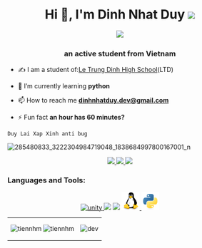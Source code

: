 <h1 align="center">Hi 🌱, I'm Dinh Nhat Duy <img src="https://media.giphy.com/media/mGcNjsfWAjY5AEZNw6/giphy.gif" width="50"></h2></h1>
<div>
<p align="center"><img src="https://img.icons8.com/color/48/000000/vietnam-circular.png"/></p>
<h3 align="center"> an active student from Vietnam </h3>

- ✍ I am a student of:[Le Trung Dinh High School](c3hoangvanthu.quangngai.edu.vn)(LTD)

- 🌱 I’m currently learning **python**

- 📫 How to reach me **dinhnhatduy.dev@gmail.com**

- ⚡ Fun fact **an hour has 60 minutes?**

```
Duy Lai Xap Xinh anti bug
```
![285480833_3222304984719048_1838684997800167001_n](https://user-images.githubusercontent.com/112327856/187076834-2d6c7c50-2f8a-498c-995d-6c5a7c5a122b.jpg)


<p align="center">
  </a>
  <a href="https://www.facebook.com/nhatduypc" alt="Facebook">
    <img src="https://img.icons8.com/fluent/48/000000/facebook-new.png" target="_blank" />
  </a> 
  <a href="https://github.com/chickencoder004" alt="Github">
    <img src="https://img.icons8.com/fluent/48/000000/github.png"/>
  </a>
  <a href="mailto:dinhnhatduy.dev@gmail.com" alt="Email">
    <img src="https://img.icons8.com/fluent/48/000000/mailing.png"/>
  </a>
</p>

<h3 align="left">Languages and Tools:</h3>
<p align="center">
<a href="https://unity.com/" target="_blank"> <img src="https://www.vectorlogo.zone/logos/unity3d/unity3d-icon.svg" alt="unity" width="40" height="40" /> </a>
  <img src="https://img.icons8.com/color/48/000000/visual-studio-code-2019.png"/>
  <img src="https://img.icons8.com/color/48/000000/visual-studio-2019.png"/>
  <a href="https://www.linux.org/" target="_blank"> <img src="https://raw.githubusercontent.com/devicons/devicon/master/icons/linux/linux-original.svg" alt="linux" width="40" height="40" /> </a>
  <a href="https://www.python.org" target="_blank"> <img src="https://raw.githubusercontent.com/devicons/devicon/master/icons/python/python-original.svg" alt="python" width="40" height="40" /> </a>
</p>

<table style="width:100%;">
  <tr>
    <td>
      <img src="https://github-readme-stats.vercel.app/api/top-langs/?username=tiennhm&bg_color=FFFFFF00&text_color=179fa3&layout=compact&hide=CSS&langs_count=10&custom_title=Top%20ngôn%20ngữ%20được%20dùng" alt="tiennhm" width="100%"/>
      <img src="https://github-readme-stats.vercel.app/api?username=tiennhm&bg_color=FFFFFF00&text_color=179fa3&show_icons=true&count_private=true&include_all_commits=true&custom_title=Hoạt%20động%20trên%20Github" alt="tiennhm" width="100%"/>
    </td>
    <td>
      <p align="center"> 
        <img src="https://cdn.dribbble.com/users/1059583/screenshots/4171367/coding-freak.gif" alt="dev" width="100%"/>
      </p>
    </td>
  </tr>
</table>

